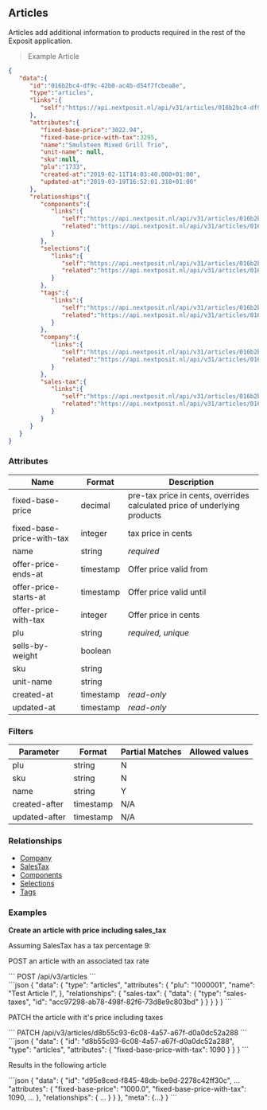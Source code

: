 ## Articles

Articles add additional information to products required in the rest of the Exposit application.

> Example Article

```json
{
   "data":{
      "id":"016b2bc4-df9c-42b0-ac4b-d54f7fcbea8e",
      "type":"articles",
      "links":{
         "self":"https://api.nextposit.nl/api/v31/articles/016b2bc4-df9c-42b0-ac4b-d54f7fcbea8e"
      },
      "attributes":{
         "fixed-base-price":"3022.94",
         "fixed-base-price-with-tax":3295,
         "name":"Smulsteen Mixed Grill Trio",
         "unit-name": null,
         "sku":null,
         "plu":"1733",
         "created-at":"2019-02-11T14:03:40.000+01:00",
         "updated-at":"2019-03-19T16:52:01.318+01:00"
      },
      "relationships":{
         "components":{
            "links":{
               "self":"https://api.nextposit.nl/api/v31/articles/016b2bc4-df9c-42b0-ac4b-d54f7fcbea8e/relationships/components",
               "related":"https://api.nextposit.nl/api/v31/articles/016b2bc4-df9c-42b0-ac4b-d54f7fcbea8e/components"
            }
         },
         "selections":{
            "links":{
               "self":"https://api.nextposit.nl/api/v31/articles/016b2bc4-df9c-42b0-ac4b-d54f7fcbea8e/relationships/selections",
               "related":"https://api.nextposit.nl/api/v31/articles/016b2bc4-df9c-42b0-ac4b-d54f7fcbea8e/selections"
            }
         },
         "tags":{
            "links":{
               "self":"https://api.nextposit.nl/api/v31/articles/016b2bc4-df9c-42b0-ac4b-d54f7fcbea8e/relationships/tags",
               "related":"https://api.nextposit.nl/api/v31/articles/016b2bc4-df9c-42b0-ac4b-d54f7fcbea8e/tags"
            }
         },
         "company":{
            "links":{
               "self":"https://api.nextposit.nl/api/v31/articles/016b2bc4-df9c-42b0-ac4b-d54f7fcbea8e/relationships/company",
               "related":"https://api.nextposit.nl/api/v31/articles/016b2bc4-df9c-42b0-ac4b-d54f7fcbea8e/company"
            }
         },
         "sales-tax":{
            "links":{
               "self":"https://api.nextposit.nl/api/v31/articles/016b2bc4-df9c-42b0-ac4b-d54f7fcbea8e/relationships/sales-tax",
               "related":"https://api.nextposit.nl/api/v31/articles/016b2bc4-df9c-42b0-ac4b-d54f7fcbea8e/sales-tax"
            }
         }
      }
   }
}
```

### Attributes

| Name                        | Format    |  Description        |
| --------------------------- | --------- | ------------------- |
| fixed-base-price            | decimal   | pre-tax price in cents, overrides calculated price of underlying products
| fixed-base-price-with-tax   | integer   | tax price in cents
| name                        | string    | *required*
| offer-price-ends-at         | timestamp | Offer price valid from
| offer-price-starts-at       | timestamp | Offer price valid until
| offer-price-with-tax        | integer   | Offer price in cents
| plu                         | string    | *required, unique*
| sells-by-weight             | boolean   |
| sku                         | string    |
| unit-name                   | string    |
| created-at                  | timestamp | *read-only*
| updated-at                  | timestamp | *read-only*

### Filters

| Parameter                   | Format    |  Partial Matches    |  Allowed values  |
| --------------------------- | --------- | ------------------- | ---------------- |
| plu                         | string    |  N                  |                  |
| sku                         | string    |  N                  |                  |
| name                        | string    |  Y                  |                  |
| created-after               | timestamp |  N/A                |                  |
| updated-after               | timestamp |  N/A                |                  |

### Relationships

* [Company](#companies)
* [SalesTax](#salestaxes)
* [Components](#components)
* [Selections](#selections)
* [Tags](#tags)

### Examples

__Create an article with price including sales_tax__

Assuming SalesTax has a tax percentage 9:

POST an article with an associated tax rate


<div class="center-column"></div>
```
POST /api/v3/articles
```

<div class="center-column"></div>
```json
{
  "data": {
    "type": "articles",
    "attributes": {
      "plu": "1000001",
      "name": "Test Article I",
    },
    "relationships": {
      "sales-tax": {
        "data": {
          "type": "sales-taxes",
          "id": "acc97298-ab78-498f-82f6-73d8e9c803bd"
        }
      }
    }
  }
}
```

PATCH the article with it's price including taxes

<div class="center-column"></div>
```
PATCH /api/v3/articles/d8b55c93-6c08-4a57-a67f-d0a0dc52a288
```
<div class="center-column"></div>
```json
{
  "data": {
    "id": "d8b55c93-6c08-4a57-a67f-d0a0dc52a288",
    "type": "articles",
    "attributes": {
      "fixed-base-price-with-tax": 1090
    }
  }
}
```

Results in the following article

<div class="center-column"></div>
```json
{
  "data": {
    "id": "d95e8ced-f845-48db-be9d-2278c42ff30c",
    ...
    "attributes": {
      "fixed-base-price": "1000.0",
      "fixed-base-price-with-tax": 1090,
      ...
    },
    "relationships": {
      ...
      }
    }
  },
  "meta": {...}
}
```
